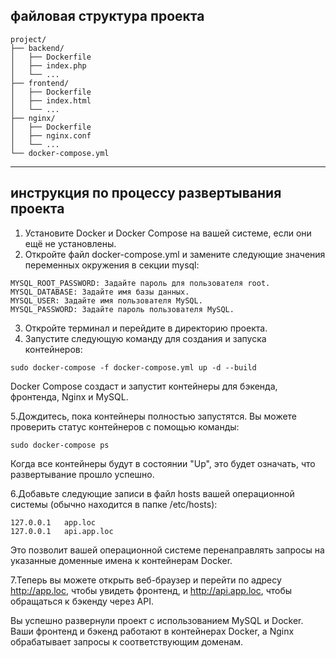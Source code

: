 ## файловая структура проекта
```
project/
├── backend/
│   ├── Dockerfile
│   ├── index.php
│   └── ...
├── frontend/
│   ├── Dockerfile
│   ├── index.html
│   └── ...
├── nginx/
│   ├── Dockerfile
│   ├── nginx.conf
│   └── ...
└── docker-compose.yml
```
---
## инструкция по процессу развертывания проекта

1. Установите Docker и Docker Compose на вашей системе, если они ещё не установлены.
2. Откройте файл docker-compose.yml и замените следующие значения переменных окружения в секции mysql:
```
MYSQL_ROOT_PASSWORD: Задайте пароль для пользователя root.
MYSQL_DATABASE: Задайте имя базы данных.
MYSQL_USER: Задайте имя пользователя MySQL.
MYSQL_PASSWORD: Задайте пароль пользователя MySQL.
```
3. Откройте терминал и перейдите в директорию проекта.
4. Запустите следующую команду для создания и запуска контейнеров:
```
sudo docker-compose -f docker-compose.yml up -d --build
```
Docker Compose создаст и запустит контейнеры для бэкенда, фронтенда, Nginx и MySQL.

5.Дождитесь, пока контейнеры полностью запустятся. Вы можете проверить статус контейнеров с помощью команды:
```
sudo docker-compose ps
```
Когда все контейнеры будут в состоянии "Up", это будет означать, что развертывание прошло успешно.

6.Добавьте следующие записи в файл hosts вашей операционной системы (обычно находится в папке /etc/hosts):
```
127.0.0.1   app.loc
127.0.0.1   api.app.loc
```
Это позволит вашей операционной системе перенаправлять запросы на указанные доменные имена к контейнерам Docker.

7.Теперь вы можете открыть веб-браузер и перейти по адресу http://app.loc, чтобы увидеть фронтенд, и http://api.app.loc, чтобы обращаться к бэкенду через API.

Вы успешно развернули проект с использованием MySQL и Docker. Ваши фронтенд и бэкенд работают в контейнерах Docker, а Nginx обрабатывает запросы к соответствующим доменам.
